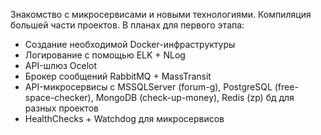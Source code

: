 Знакомство с микросервисами и новыми технологиями. Компиляция большей части проектов.
В планах для первого этапа:
- Создание необходимой Docker-инфраструктуры
- Логирование с помощью ELK + NLog
- API-шлюз Ocelot
- Брокер сообщений RabbitMQ + MassTransit
- API-микросервисы с MSSQLServer (forum-g), PostgreSQL (free-space-checker), MongoDB (check-up-money), Redis (zp) бд для разных проектов
- HealthChecks + Watchdog для микросервисов
